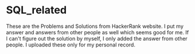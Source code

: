 # SQL_related

These are the Problems and Solutions from HackerRank website. I put my answer and answers from other people as well which seems good for me. If I can't figure out the solution by myself, I only added the answer from other people. 
I uploaded these only for my personal record. 
